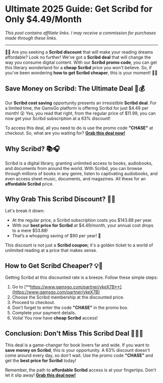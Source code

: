# Ultimate 2025 Guide: Get Scribd for Only $4.49/Month 

*This post contains affiliate links. I may receive a commission for purchases made through these links.*

---

🎉🎉 Are you seeking a **Scribd discount** that will make your reading dreams affordable? Look no further! We've got a **Scribd deal** that will change the way you consume digital content. With our **Scribd promo code**, you can get this literary wonderland for a **cheap Scribd** price you won't believe. So, if you've been wondering **how to get Scribd cheaper**, this is your moment! 🎉🎉

## **Save Money on Scribd: The Ultimate Deal** 🎯💰

Our **Scribd cost saving** opportunity presents an irresistible **Scribd deal**. For a limited time, the GamsGo platform is offering Scribd for just $4.49 per month! 😲 Yes, you read that right, from the regular price of $11.99, you can now get your Scribd subscription at a 63% discount! 

To access this deal, all you need to do is use the promo code **"CHASE"** at checkout. So, what are you waiting for? [**Grab this deal now!**](https://www.gamsgo.com/partner/ykeX7B)

## **Why Scribd?** 📚🎧

Scribd is a digital library, granting unlimited access to books, audiobooks, and documents from around the world. With Scribd, you can browse through millions of books in any genre, listen to captivating audiobooks, and even access sheet music, documents, and magazines. All these for an **affordable Scribd** price.

## **Why Grab This Scribd Discount?** 💸⏰

Let's break it down: 

- At the regular price, a Scribd subscription costs you $143.88 per year.
- With our **best price for Scribd** at $4.49/month, your annual cost drops to a mere $53.88!
- That’s a whopping saving of $90 per year! 🎉

This discount is not just a **Scribd coupon**; it's a golden ticket to a world of unlimited reading at a price that makes sense.

## **How to Get Scribd Cheaper?** 💡🔑

Getting Scribd at this discounted rate is a breeze. Follow these simple steps:

1. Go to [**https://www.gamsgo.com/partner/ykeX7B**](https://www.gamsgo.com/partner/ykeX7B)
2. Choose the Scribd membership at the discounted price.
3. Proceed to checkout.
4. Don’t forget to enter the code **"CHASE"** in the promo box.
5. Complete your payment details.
6. Voila! You now have **cheap Scribd** access!

## **Conclusion: Don't Miss This Scribd Deal** 🏃‍♂️💨

This deal is a game-changer for book lovers far and wide. If you want to **save money on Scribd**, this is your opportunity. A 63% discount doesn't come around every day, so don't wait. Use the promo code **"CHASE"** and get the **best price for Scribd** today!

Remember, the path to **affordable Scribd** access is at your fingertips. Don't let it slip away! [**Grab this deal now!**](https://www.gamsgo.com/partner/ykeX7B)